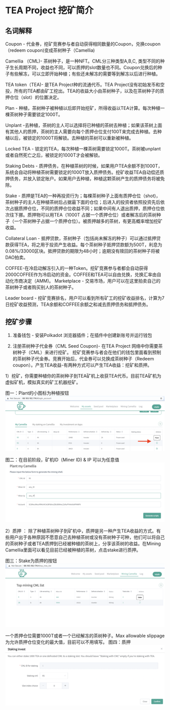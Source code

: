 # TEA Project 挖矿简介

## 名词解释

Coupon - 代金券，挖矿竞赛参与者自动获得相同数量的Coupon，兑换coupon（redeem coupon)变成茶树种子（Camellia)

Camellia （CML)- 茶树种子，是一种NFT。CML分三种类型A,B,C, 类型不同的种子生长周期不同，收益也不同，可以质押的slot数量也不同。Coupon兑换后的种子有些解冻，可以立即开始种植；有些还未解冻的需要等到解冻以后进行种植。

TEA token（TEA)- 是TEA Project种的流通代币。TEA Project没有初始发币和空投，所有的TEA都由矿工挖出。TEA的收益大小由茶树种子，以及在茶树种子的质押仓位（slot）的位置决定。

Plan - 种植，茶树种子被种植以后即开始挖矿，所得收益以TEA计算。每次种植一棵茶树种子需要锁定1000T。

Unplant -去种植，茶树的主人可以选择将已种植的茶树去种植；如果该茶树上面有其他人的质押，茶树的主人需要向每个质押仓位支付100T来完成去种植。去种植以后，被锁定的1000T将解锁。去种植的茶树可以重新被种植。

Locked TEA - 锁定的TEA，每次种植一棵茶树需要锁定1000T。茶树被unplant或者自然死亡之后，被锁定的1000T才会被解锁。

Staking Debts - 质押债务，在种植茶树的时候，如果用户TEA余额不到1000T，系统会自动将种植茶树需要锁定的1000T放入质押债务。挖矿收益TEA自动偿还质押债务，并放入锁定账户。如果用户去种植，种植这颗茶树产生的质押债务将被免除。

Stake - 质押是TEA的一种再投资行为；每棵茶树种子上面有质押仓位（shot)，茶树种子的主人在种植茶树后占据最下面的仓位；后进入的投资者依照投资先后依次占据质押仓位，不同的质押仓位收益不同；如果中间有人退出质押，质押仓位依次往下挪。质押物可以用TEA（1000T 占据一个质押仓位）或者解冻后的茶树种子（一个茶树种子占据一个质押仓位）。被质押越多的茶树，有更高概率增加挖矿收益。

Collateral Loan - 抵押贷款，茶树种子（包括尚未解冻的种子）可以通过抵押贷款获得TEA，将之用于投资产生收益。每个茶树种子抵押贷款额为500T，利息为0.08%/33000区块。抵押贷款的期限为48小时；逾期没有赎回的茶树种子将被DAO拍卖。

COFFEE-在冷启动解冻引入的一种Token。挖矿竞赛参与者都会自动获得2000COFFEE作为冷启动的资金。COFFEE和TEA可以自由兑换，兑换汇率由自动化市商决定（AMM)。
Marketplace - 交易市场，用户可以在这里拍卖自己的茶树种子或者购买别人的茶树种子。

Leader board - 挖矿竞赛排名，用户可以看到所有矿工的挖矿收益排名，计算为7日挖矿收益预测，TEA余额和COFFEE余额之和减去质押债务和抵押债务。

## 挖矿步骤

1. 准备钱包 - 安装Polkadot 浏览器插件；在插件中创建新账号并运行钱包

2. 注册茶树种子代金券（CML Seed Coupon)- 在TEA Project 网络中你需要茶树种子（CML）来进行挖矿。 挖矿竞赛参与者会在他们的钱包里面看到预制的茶树种子代金券。竞赛开始后，代金券可以兑换成茶树种子（Redeem coupon）。产生TEA收益-有两种方式可以产生TEA收益：挖矿和质押。

  1）挖矿，你需要种植你的茶树种子到TEA矿机上收获TEA代币。目前TEA矿机为虚拟矿机，模拟真实的矿工机器挖矿。

图一：Plant的小图标为种植按钮
![](../res/Try_the_demo/demo-mining-plant.png)

图二：在目前阶段，矿机ID（Miner ID) & IP 可以为任意值
![](../res/Try_the_demo/demo-mining-machine-details.png)

  2）质押 ： 除了种植茶树种子到矿机中，质押是另一种产生TEA收益的方式。有些用户出于各种原因不愿意自己去种植茶树或没有茶树种子可种，他们可以将自己的茶树种子或者TEA质押到已经被种植的茶树上，分享该茶树的收益。在Mining Camellia里面可以看见目前已经被种植的茶树，点击stake进行质押。

图三：Stake为质押的按钮
![](../res/Try_the_demo/demo-cml.png)

一个质押仓位需要1000T或者一个已经解冻的茶树种子。Max allowable slippage为允许质押仓位变化的最大值，目前可以不用填写。 
图四：质押
![](../res/Try_the_demo/demo-staking.png)


